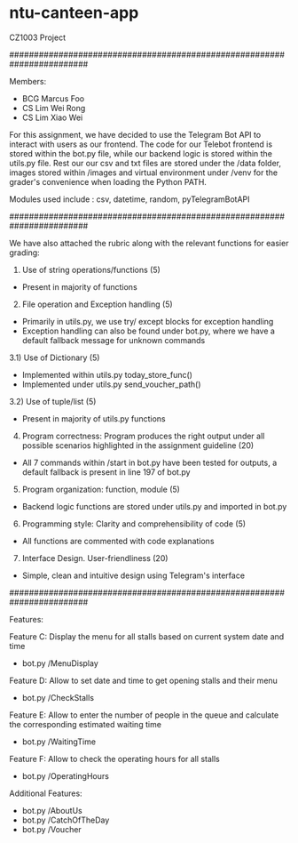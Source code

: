 # ntu-canteen-app
CZ1003 Project

########################################################################


Members:
- BCG Marcus Foo
- CS Lim Wei Rong
- CS Lim Xiao Wei

For this assignment, we have decided to use the Telegram Bot API to interact with users as our frontend. The code for
our Telebot frontend is stored within the bot.py file, while our backend logic is stored within the utils.py file.
Rest our our csv and txt files are stored under the /data folder, images stored within /images and virtual environment
under /venv for the grader's convenience when loading the Python PATH.

Modules used include : csv, datetime, random, pyTelegramBotAPI

########################################################################


We have also attached the rubric along with the relevant functions for easier grading:

1) Use of string operations/functions (5)
- Present in majority of functions

2) File operation and Exception handling (5)
- Primarily in utils.py, we use try/ except blocks for exception handling
- Exception handling can also be found under bot.py, where we have a default fallback message for unknown commands

3.1) Use of Dictionary (5)
- Implemented within utils.py today_store_func()
- Implemented under utils.py send_voucher_path()

3.2) Use of tuple/list (5)
- Present in majority of utils.py functions


4) Program correctness: Program produces the right output
under all possible scenarios highlighted in the assignment
guideline (20)
- All 7 commands within /start in bot.py have been tested for outputs, a default fallback is present in line 197
of bot.py

5) Program organization: function, module (5)
- Backend logic functions are stored under utils.py and imported in bot.py

6) Programming style: Clarity and comprehensibility of code (5)
- All functions are commented with code explanations

7) Interface Design. User-friendliness (20)
- Simple, clean and intuitive design using Telegram's interface

########################################################################


Features:

Feature C: Display the menu for all stalls based on current system date and time
- bot.py /MenuDisplay

Feature D: Allow to set date and time to get opening stalls and their menu
- bot.py /CheckStalls

Feature E: Allow to enter the number of people in the queue and calculate the corresponding estimated waiting time
- bot.py /WaitingTime

Feature F: Allow to check the operating hours for all stalls
- bot.py /OperatingHours

Additional Features:
- bot.py /AboutUs
- bot.py /CatchOfTheDay
- bot.py /Voucher



